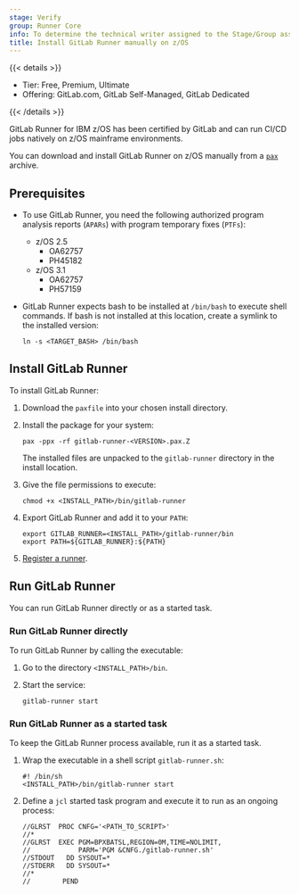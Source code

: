```yaml
---
stage: Verify
group: Runner Core
info: To determine the technical writer assigned to the Stage/Group associated with this page, see https://handbook.gitlab.com/handbook/product/ux/technical-writing/#assignments
title: Install GitLab Runner manually on z/OS
---
```


{{< details >}}

- Tier: Free, Premium, Ultimate
- Offering: GitLab.com, GitLab Self-Managed, GitLab Dedicated

{{< /details >}}

GitLab Runner for IBM z/OS has been certified by GitLab and can run CI/CD jobs natively on z/OS mainframe environments.

You can download and install GitLab Runner on z/OS manually from a [`pax`](https://www.ibm.com/docs/en/aix/7.1.0?topic=p-pax-command) archive.

## Prerequisites

- To use GitLab Runner, you need the following authorized program analysis reports (`APARs`) with program temporary fixes (`PTFs`):

  - z/OS 2.5
    - OA62757
    - PH45182
  - z/OS 3.1
    - OA62757
    - PH57159

- GitLab Runner expects bash to be installed at `/bin/bash` to execute shell commands.
  If bash is not installed at this location, create a symlink to the installed version:

  ```shell
  ln -s <TARGET_BASH> /bin/bash
  ```

## Install GitLab Runner

To install GitLab Runner:

1. Download the `paxfile` into your chosen install directory.

1. Install the package for your system:

   ```shell
   pax -ppx -rf gitlab-runner-<VERSION>.pax.Z
   ```

   The installed files are unpacked to the `gitlab-runner` directory in the install location.

1. Give the file permissions to execute:

   ```shell
   chmod +x <INSTALL_PATH>/bin/gitlab-runner
   ```

1. Export GitLab Runner and add it to your `PATH`:

   ```shell
   export GITLAB_RUNNER=<INSTALL_PATH>/gitlab-runner/bin
   export PATH=${GITLAB_RUNNER}:${PATH}
   ```

1. [Register a runner](../register/_index.md).

## Run GitLab Runner

You can run GitLab Runner directly or as a started task.

### Run GitLab Runner directly

To run GitLab Runner by calling the executable:

1. Go to the directory `<INSTALL_PATH>/bin`.

1. Start the service:

   ```shell
   gitlab-runner start
   ```

### Run GitLab Runner as a started task

To keep the GitLab Runner process available, run it as a started task.

1. Wrap the executable in a shell script `gitlab-runner.sh`:

   ```shell
   #! /bin/sh
   <INSTALL_PATH>/bin/gitlab-runner start
   ```

1. Define a `jcl` started task program and execute it to run as an ongoing process:

   ```jcl
   //GLRST  PROC CNFG='<PATH_TO_SCRIPT>'
   //*
   //GLRST  EXEC PGM=BPXBATSL,REGION=0M,TIME=NOLIMIT,
   //            PARM='PGM &CNFG./gitlab-runner.sh'
   //STDOUT   DD SYSOUT=*
   //STDERR   DD SYSOUT=*
   //*
   //        PEND
   ```
